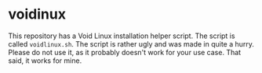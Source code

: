 # voidinux

This repository has a Void Linux installation helper script. The script is called `voidlinux.sh`. The script is rather ugly and was made in quite a hurry. Please do not use it, as it probably doesn't work for your use case. That said, it works for mine. 